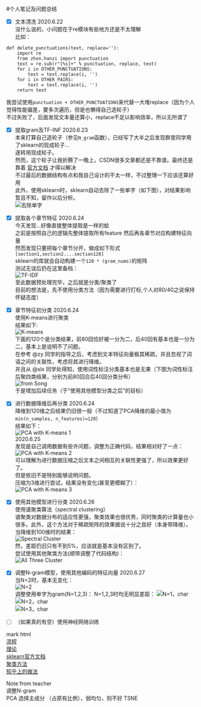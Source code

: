 #个人笔记及问题总结

+ [x] 文本清洗 2020.6.22  
没什么说的，小问题在于re模块有些地方还是不太理解  
比如：  
```python3  
def delete_punctuations(text, replace=''):
    import re
    from zhon.hanzi import punctuation
    text = re.sub(r"[%s]+" % punctuation, replace, text)
    for i in OTHER_PUNCTUATIONS:
        text = text.replace(i, '')
    for i in OTHER_PAIRS:
        text = text.replace(i, '')
    return text
```
我尝试使用`punctuation + OTHER_PUNCTUATIONS`来代替一大堆replace（因为个人觉得性能偏差，要多次遍历，但是也懒得自己造轮子）  
不过失败了，后面发现文本量还算小，replace不足以影响效率，所以无所谓了  
+ [x] 提取gram及TF-INF 2020.6.23  
本来打算自己造轮子（参见`N_gram`函数），已经写了大半之后发现群里同学用了sklearn的现成轮子...  
遂转用现成轮子。  
然而，这个轮子让我折腾了一晚上，CSDN很多文章都还是不靠谱。最终还是靠着 [官方文档](https://scikit-learn.org/stable/modules/generated/sklearn.feature_extraction.text.CountVectorizer.html#sklearn.feature_extraction.text.CountVectorizer.fit_transform) 才得以解决  
不过最后的数据结构有点和我自己设计的不太一样，不过整理一下应该还算好用  
此外，使用sklearn时，sklearn自动去除了一些单字（如下图），对结果影响暂且不知，留作以后分析。  
![去除单字](others/001.png)

+ [x] 提取各个章节特征 2020.6.24  
今天发现...好像直接整体提取是一样的蛤  
之前是按照自己的逻辑先整体提取所有feature 然后再各章节对应构建特征向量  
然而发现只要把每个章节分开，做成如下形式`[section1,section2....section120]`  
sklearn的库就会自动构建一个`120 * (gram_nums)`的矩阵  
测试无误后扔在这里备档：  
![TF-IDF](others/002.png)  
至此数据预处理完毕，之后就是分类/聚类了  
目前的想法是，先不使用分类方法（因为需要进行打标,个人对80/40之说保持怀疑态度）  

+ [x] 章节特征初分类 2020.6.24  
使用K-means进行聚类  
结果如下:  
![K-means](others/003.png)  
下面的120个是分类结果，前80回恰好被一分为二，后40回有基本也是一分为二，基本上是说明不了问题。  
在参考 @zy 同学的指导之后，考虑到文本特征向量极其稀疏，并且忽视了词语之间的关联性，考虑将其进行降维。  
并且从 @slx 同学处得知，使用词性标注分类基本也是无果（下图为词性标注后聚四类结果，分别为前80回合后40回分类分布）  
![from Song](others/004.png)  
于是增加后续任务（于"使用其他模型分类之后"的目标）
+ [x] 进行数据降维后再分类  2020.6.24  
降维到120维之后结果仍旧很一般（不过知道了PCA降维的最小值为`min(n_samples, n_features)=120`）  
结果如下：  
![PCA with K-means 1](others/005.png)  
2020.6.25  
发现是自己调用数据有些许问题，调整为正确代码，结果相对好了一点：  
![PCA with K-means 2](others/006.png)  
可以理解为进行数据压缩之后文本之间相互的关联性更强了，所以效果更好了。  
但是依旧不是特别能够说明问题。  
压缩为3维进行尝试，结果没有变化(甚至更模糊了）：  
![PCA with K-means 3](others/007.png)  

+ [x] 使用其他模型进行分类  2020.6.26    
使用谱聚类算法（spectral clustering）  
谱聚类对数据分布的适应性更强，聚类效果也很优秀，同时聚类的计算量也小很多。此外，这个方法对于稀疏矩阵的效果据说十分之良好（本身带降维）。    
当降维到100维时的结果：  
![Spectral Cluster](others/008.png)  
然，差距仍旧只有不到5%，应该就是基本没有区别了。  
尝试使用其他聚类方法(顺带调整了代码结构)：  
![All Three Cluster](others/009.png)   
+ [x] 调整N-gram模型，使用其他编码的特征向量  2020.6.27  
当N=2时，基本无变化：  
![N=2](others/010.png)   
调整使用单字为gram(N=1,2,3)： 
N=1,2,3时均无明显差距：
![N=1，char](others/011.png)   
![N=2，char](others/012.png)   
![N=3，char](others/013.png)   

+ [ ] （如果真的有空）使用神经网络训练


mark html  
[流程](https://blog.csdn.net/shuihupo/article/details/80931194?utm_medium=distribute.pc_relevant.none-task-blog-BlogCommendFromMachineLearnPai2-1.nonecase&depth_1-utm_source=distribute.pc_relevant.none-task-blog-BlogCommendFromMachineLearnPai2-1.nonecase)  
[理论](https://blog.csdn.net/dulpee/article/details/88202473)  
[sklearn官方文档](https://scikit-learn.org/stable/modules/generated/sklearn.feature_extraction.text.CountVectorizer.html#sklearn.feature_extraction.text.CountVectorizer.fit_transform)  
[聚类方法](https://blog.csdn.net/qq_40587575/article/details/82694170)  
[知乎上的做法](https://zhuanlan.zhihu.com/p/21807356)  
  
Note from teacher   
调整N-gram  
PCA 选择主成分 （占原有比例），弱均匀，则不好 TSNE
